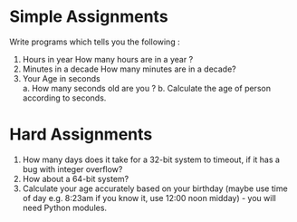 # Simple Assignments #

Write programs which tells you the following :

1. Hours in year 
        How many hours are in a year ?
2. Minutes in a decade
        How many minutes are in a decade?
3. Your Age in seconds  
        a. How many seconds old are you ?
        b. Calculate the age of person according to seconds.

# Hard Assignments #

1. How many days does it take for a 32-bit system to timeout, if it has a bug with integer overflow?
2. How about a 64-bit system?
3. Calculate your age accurately based on your birthday (maybe use time of day e.g. 8:23am if you know it, use 12:00 noon midday) - you will need Python modules.


